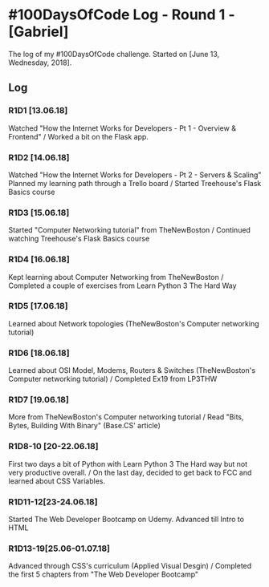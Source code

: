 # #100DaysOfCode Log - Round 1 - [Gabriel]

The log of my #100DaysOfCode challenge. Started on [June 13, Wednesday, 2018].

## Log

### R1D1 [13.06.18]
Watched "How the Internet Works for Developers - Pt 1 - Overview & Frontend" /
Worked a bit on the Flask app.

### R1D2 [14.06.18]
Watched "How the Internet Works for Developers - Pt 2 - Servers & Scaling"
Planned my learning path through a Trello board /
Started Treehouse's Flask Basics course

### R1D3 [15.06.18]
Started "Computer Networking tutorial" from TheNewBoston /
Continued watching Treehouse's Flask Basics course

### R1D4 [16.06.18]
Kept learning about Computer Networking from TheNewBoston  / 
Completed a couple of exercises from Learn Python 3 The Hard Way

### R1D5 [17.06.18]
Learned about Network topologies (TheNewBoston's Computer networking tutorial)

### R1D6 [18.06.18]
Learned about OSI Model, Modems, Routers & Switches (TheNewBoston's Computer networking tutorial) /
Completed Ex19 from LP3THW

### R1D7 [19.06.18]
More from TheNewBoston's Computer networking tutorial /
Read "Bits, Bytes, Building With Binary" (Base.CS' article)

### R1D8-10 [20-22.06.18]
First two days a bit of Python with Learn Python 3 The Hard way but not very productive overall. /
On the last day, decided to get back to FCC and learned about CSS Variables.

### R1D11-12[23-24.06.18]
Started The Web Developer Bootcamp on Udemy. Advanced till Intro to HTML

### R1D13-19[25.06-01.07.18]
Advanced through CSS's curriculum (Applied Visual Desgin) /
Completed the first 5 chapters from "The Web Developer Bootcamp"
